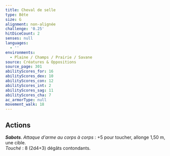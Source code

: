 ```yaml
---
title: Cheval de selle
type: Bête
size: G
alignment: non-alignée
challenge: '0.25'
hitDiceCount: 2
senses: null
languages:
  - ''
environments:
  - Plaine / Champs / Prairie / Savane
source: Créatures & Oppositions
source_page: 301
abilityScores_for: 16
abilityScores_dex: 10
abilityScores_con: 12
abilityScores_int: 2
abilityScores_sag: 11
abilityScores_cha: 7
ac_armorType: null
movement_walk: 18
---
```

## Actions
_**Sabots**_. _Attaque d'arme au corps à corps_ : +5 pour toucher, allonge 1,50 m, une cible.  
_Touché_ : 8 (2d4+3) dégâts contondants.
